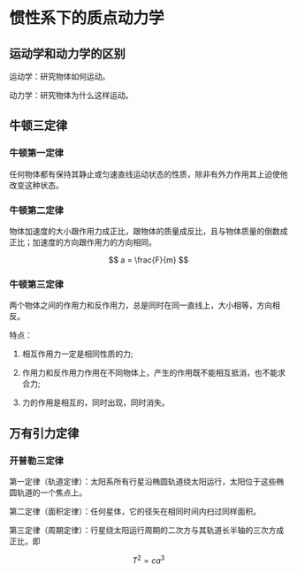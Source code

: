 # 惯性系下的质点动力学

## 运动学和动力学的区别

运动学：研究物体如何运动。

动力学：研究物体为什么这样运动。

## 牛顿三定律

### 牛顿第一定律

任何物体都有保持其静止或匀速直线运动状态的性质，除非有外力作用其上迫使他改变这种状态。

### 牛顿第二定律

物体加速度的大小跟作用力成正比，跟物体的质量成反比，且与物体质量的倒数成正比；加速度的方向跟作用力的方向相同。

$$ a = \frac{F}{m} $$

### 牛顿第三定律

两个物体之间的作用力和反作用力，总是同时在同一直线上，大小相等，方向相反。

特点：

1. 相互作用力一定是相同性质的力;

2. 作用力和反作用力作用在不同物体上，产生的作用既不能相互抵消，也不能求合力;

3. 力的作用是相互的，同时出现，同时消失。

## 万有引力定律

### 开普勒三定律

第一定律（轨道定律）：太阳系所有行星沿椭圆轨道绕太阳运行，太阳位于这些椭圆轨道的一个焦点上。

第二定律（面积定律）：任何星体，它的径矢在相同时间内扫过同样面积。

第三定律（周期定律）：行星绕太阳运行周期的二次方与其轨道长半轴的三次方成正比，即

$$ T^2 = ca^3 $$
